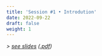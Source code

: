 ```yaml
---
title: 'Session #1 • Introdution'
date: 2022-09-22
draft: false
weight: 1
---
```


_> [see slides](/slides/session1.htm)_ _([.pdf](/files/LSPRI2224_slides_session1.pdf))_